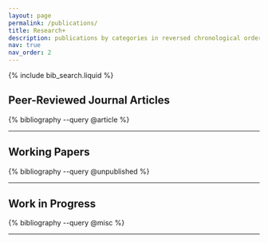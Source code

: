 ```yaml
---
layout: page
permalink: /publications/
title: Research+
description: publications by categories in reversed chronological order. generated by jekyll-scholar.
nav: true
nav_order: 2
---
```



{% include bib_search.liquid %}

## Peer-Reviewed Journal Articles

<div class="publications">
{% bibliography --query @article %}
</div>

---

## Working Papers

<div class="publications">
{% bibliography --query @unpublished %}
</div>

---

## Work in Progress

<div class="publications">
{% bibliography --query @misc %}
</div>

---
